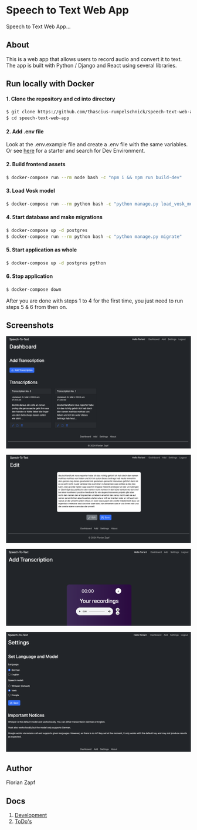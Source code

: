 # Speech to Text Web App

Speech to Text Web App...

## About

This is a web app that allows users to record audio and convert it to text. 
The app is built with Python / Django and React using several libraries.

## Run locally with Docker

#### 1. Clone the repository and cd into directory

```bash
$ git clone https://github.com/thascius-rumpelschnick/speech-text-web-app.git
$ cd speech-text-web-app
```
#### 2. Add .env file

Look at the .env.example file and create a .env file with the same variables.
Or see [here](./docs/todo.md) for a starter and search for Dev Environment.

#### 2. Build frontend assets

```bash
$ docker-compose run --rm node bash -c "npm i && npm run build-dev"
```
#### 3. Load Vosk model

```bash
$ docker-compose run --rm python bash -c "python manage.py load_vosk_model -m vosk-model-small-de-0.15"
```

#### 4. Start database and make migrations

```bash
$ docker-compose up -d postgres
$ docker-compose run --rm python bash -c "python manage.py migrate"
```

#### 5. Start application as whole

```bash
$ docker-compose up -d postgres python
```

#### 6. Stop application

```bash
$ docker-compose down
```

After you are done with steps 1 to 4 for the first time, you just need to run steps 5 & 6 from then on.

## Screenshots

![Dashboard](./docs/image/dashboard.png)

![Dashboard](./docs/image/edit.png)

![Dashboard](./docs/image/add.png)

![Dashboard](./docs/image/settings.png)

## Author

Florian Zapf

## Docs

1. [Development](./docs/development.md)
2. [ToDo's](./docs/todo.md)
